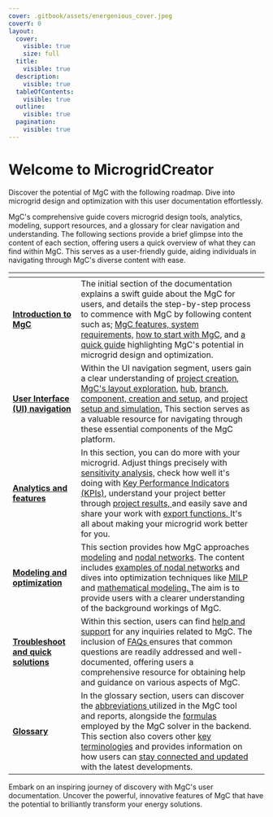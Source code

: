 ```yaml
---
cover: .gitbook/assets/energenious_cover.jpeg
coverY: 0
layout:
  cover:
    visible: true
    size: full
  title:
    visible: true
  description:
    visible: true
  tableOfContents:
    visible: true
  outline:
    visible: true
  pagination:
    visible: true
---
```


# Welcome to MicrogridCreator

Discover the potential of MgC with the following roadmap. Dive into microgrid design and optimization with this user documentation effortlessly.

MgC's comprehensive guide covers microgrid design tools, analytics, modeling, support resources, and a glossary for clear navigation and understanding. The following sections provide a brief glimpse into the content of each section, offering users a quick overview of what they can find within MgC. This serves as a user-friendly guide, aiding individuals in navigating through MgC's diverse content with ease.

<table data-view="cards"><thead><tr><th></th><th></th><th></th></tr></thead><tbody><tr><td><a href="README (1).md"><strong>Introduction to MgC</strong></a></td><td>The initial section of the documentation explains a swift guide about the MgC for users, and details the step-by-step process to commence with MgC by following content such as; <a href="microgridcreator-mgc/mgc-features.md">MgC features, </a><a href="microgridcreator-mgc/system-requirements.md">system requirements,</a> <a href="microgridcreator-mgc/getting-started.md">how to start with MgC</a>, and <a href="microgridcreator-mgc/quick-guide-to-mgc.md">a quick guide</a> highlighting MgC's potential in microgrid design and optimization.</td><td></td></tr><tr><td><a href="user-interface-ui-navigation/"><strong>User Interface (UI) navigation</strong></a></td><td>Within the UI navigation segment, users gain a clear understanding of <a href="user-interface-ui-navigation/creating-a-project.md">project creation</a>, <a href="user-interface-ui-navigation/mgc-s-layout.md">MgC's layout exploration</a>, <a href="user-interface-ui-navigation/project-setup-and-simulation/hub-creation-and-setup.md">hub</a>, <a href="user-interface-ui-navigation/project-setup-and-simulation/branch-creation-and-setup.md">branch</a>, <a href="user-interface-ui-navigation/project-setup-and-simulation/component-creation-and-setup.md">component, creation and setup</a>, and <a href="user-interface-ui-navigation/project-setup-and-simulation/">project setup and simulation.</a> This section serves as a valuable resource for navigating through these essential components of the MgC platform.</td><td></td></tr><tr><td><a href="data-analysis-and-visualization/"><strong>Analytics and features</strong></a></td><td>In this section, you can do more with your microgrid. Adjust things precisely with <a href="data-analysis-and-visualization/sensitivity-analysis.md">sensitivity analysis,</a> check how well it's doing with <a href="data-analysis-and-visualization/key-performance-indicators-kpi-s.md">Key Performance Indicators (KPIs)</a>, understand your project better through <a href="data-analysis-and-visualization/project-results.md">project results, </a>and easily save and share your work with <a href="data-analysis-and-visualization/save-and-exporting-the-project.md">export functions. </a>It's all about making your microgrid work better for you.</td><td></td></tr><tr><td><a href="modeling-and-optimization/"><strong>Modeling and optimization</strong></a></td><td>This section provides how MgC approaches <a href="modeling-and-optimization/modeling/">modeling</a> and <a href="modeling-and-optimization/modeling/nodal-network/">nodal networks</a>. The content includes <a href="modeling-and-optimization/modeling/nodal-network/nodal-networks-examples.md">examples of nodal networks</a> and dives into optimization techniques like <a href="modeling-and-optimization/milp-modeling-and-optimization-models.md">MILP</a> and <a href="modeling-and-optimization/milp-mathematical-modeling.md">mathematical modeling. </a>The aim is to provide users with a clearer understanding of the background workings of MgC.</td><td></td></tr><tr><td><a href="troubleshooting/"><strong>Troubleshoot and quick solutions</strong></a></td><td>Within this section, users can find <a href="troubleshooting/help-and-support.md">help and support</a> for any inquiries related to MgC. The inclusion of <a href="troubleshooting/faq-s.md">FAQs </a>ensures that common questions are readily addressed and well-documented, offering users a comprehensive resource for obtaining help and guidance on various aspects of MgC.</td><td></td></tr><tr><td><a href="glossary/"><strong>Glossary</strong></a></td><td>In the glossary section, users can discover the <a href="glossary/definitions.md">abbreviations</a><a href="glossary/definitions.md#general-representation-with-definitions-that-are-used-in-the-mgc."> </a>utilized in the MgC tool and reports, alongside the <a href="glossary/definitions.md#reference-for-kpi-formulas">formulas</a> employed by the MgC solver in the backend. This section also covers other <a href="glossary/definitions.md#performance-metrics-formulas">key terminologies</a> and provides information on how users can <a href="glossary/stay-connected-and-updated.md">stay connected and updated</a> with the latest developments.</td><td></td></tr></tbody></table>

Embark on an inspiring journey of discovery with MgC's user documentation. Uncover the powerful, innovative features of MgC that have the potential to brilliantly transform your energy solutions.
